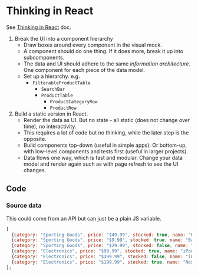 # Thinking in React

See [Thinking in React](https://reactjs.org/docs/thinking-in-react.html) doc.

1. Break the UI into a component hierarchy
    - Draw boxes around every component in the visual mock.
    - A component should do one thing. If it does more, break it up into subcomponents.
    - The data and UI should adhere to the same _information architecture_. One component for each piece of the data model.
    - Set up a hierarchy. e.g. 
        - `FilterableProductTable`
            - `SearchBar`
            - `ProductTable`
                - `ProductCategoryRow`
                - `ProductRow`
1. Build a static version in React.
    - Render the data as UI. But no state - all static (does not change over time), no interactivity.  
    - This requires a lot of code but no thinking, while the later step is the opposite.
    - Build components top-down (useful in simple apps). Or bottom-up, with low-level components and tests first (useful in larger projects).
    - Data flows one way, which is fast and modular. Change your data model and render again such as with page refresh to see the UI changes.
    
    
## Code

### Source data

This could come from an API but can just be a plain JS variable.

```javascript
[
  {category: "Sporting Goods", price: "$49.99", stocked: true, name: "Football"},
  {category: "Sporting Goods", price: "$9.99", stocked: true, name: "Baseball"},
  {category: "Sporting Goods", price: "$29.99", stocked: false, name: "Basketball"},
  {category: "Electronics", price: "$99.99", stocked: true, name: "iPod Touch"},
  {category: "Electronics", price: "$399.99", stocked: false, name: "iPhone 5"},
  {category: "Electronics", price: "$199.99", stocked: true, name: "Nexus 7"}
];
```


